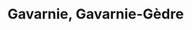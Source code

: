 ---
title: Gavarnie, Gavarnie-Gèdre
url: /gavarnie-gavarnie-gedre/
latitude: 42.733
longitude: -0.01
---